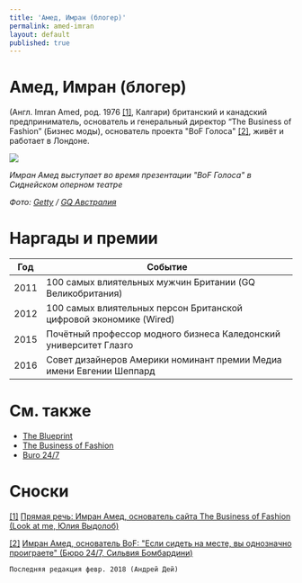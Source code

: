 ```yaml
---
title: 'Амед, Имран (блогер)'
permalink: amed-imran
layout: default
published: true
---
```


# Амед, Имран (блогер)

(Англ. Imran Amed, род. 1976 <span id="a1">[\[1\]](#f1)</span>, Калгари)  британский и канадский предприниматель, основатель и генеральный директор “The Business of Fashion” (Бизнес моды), основатель проекта "BoF Голоса" <span id="a2">[\[2\]](#f2)</span>, живёт и работает в Лондоне.

![](http://style.gq.com.au/media/file_uploads/2/6/7/0/26713-1.jpg)

*Имран Амед выступает во время презентации "BoF Голоса" в Сиднейском оперном театре*

*Фото: [Getty](getty) / [GQ Австралия](gq)*

# Наргады и премии

|Год|Событие|
|----|----|
|2011|100 самых влиятельных мужчин Британии (GQ Великобритания)|
|2012| 100 самых влиятельных персон  Британской цифровой экономике (Wired)|
|2015|Почётный профессор модного бизнеса Каледонский университет Глазго|
|2016|Совет дизайнеров Америки номинант премии Медиа имени Евгении Шеппард|

# Cм. также

- [The Blueprint](blueprint-the)
- [The Business of Fashion](business-of-fashion-the)
- [Buro 24/7](buro-24-7)

# Сноски

[[1]](#a1) <span id="f1"></span> [Прямая речь: Имран Амед, основатель сайта The Business of Fashion (Look at me, Юлия Выдолоб)](http://www.lookatme.ru/mag/archive/industry-interview/118417-imran-amed)

[[2]](#a2) <span id="f2"></span> [Имран Амед, основатель BoF: "Если сидеть на месте, вы однозначно проиграете" (Бюро 24/7, Сильвия Бомбардини)](https://www.buro247.ru/fashion/interview/imran-amed.html)

`Последняя редакция февр. 2018 (Андрей Дей)`
